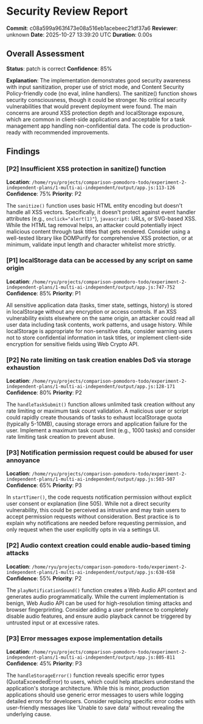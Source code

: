# Security Review Report

**Commit**: c08a599a963f473e08a516eb1acebeec21df37a6
**Reviewer**: unknown
**Date**: 2025-10-27 13:39:20 UTC
**Duration**: 0.00s

## Overall Assessment

**Status**: patch is correct
**Confidence**: 85%

**Explanation**: The implementation demonstrates good security awareness with input sanitization, proper use of strict mode, and Content Security Policy-friendly code (no eval, inline handlers). The sanitize() function shows security consciousness, though it could be stronger. No critical security vulnerabilities that would prevent deployment were found. The main concerns are around XSS protection depth and localStorage exposure, which are common in client-side applications and acceptable for a task management app handling non-confidential data. The code is production-ready with recommended improvements.

## Findings

### [P2] Insufficient XSS protection in sanitize() function

**Location**: `/home/ryu/projects/comparison-pomodoro-todo/experiment-2-independent-plans/1-multi-ai-independent/output/app.js:113-126`
**Confidence**: 75%
**Priority**: P2

The `sanitize()` function uses basic HTML entity encoding but doesn't handle all XSS vectors. Specifically, it doesn't protect against event handler attributes (e.g., `onclick="alert(1)"`), `javascript:` URLs, or SVG-based XSS. While the HTML tag removal helps, an attacker could potentially inject malicious content through task titles that gets rendered. Consider using a well-tested library like DOMPurify for comprehensive XSS protection, or at minimum, validate input length and character whitelist more strictly.

### [P1] localStorage data can be accessed by any script on same origin

**Location**: `/home/ryu/projects/comparison-pomodoro-todo/experiment-2-independent-plans/1-multi-ai-independent/output/app.js:747-752`
**Confidence**: 85%
**Priority**: P1

All sensitive application data (tasks, timer state, settings, history) is stored in localStorage without any encryption or access controls. If an XSS vulnerability exists elsewhere on the same origin, an attacker could read all user data including task contents, work patterns, and usage history. While localStorage is appropriate for non-sensitive data, consider warning users not to store confidential information in task titles, or implement client-side encryption for sensitive fields using Web Crypto API.

### [P2] No rate limiting on task creation enables DoS via storage exhaustion

**Location**: `/home/ryu/projects/comparison-pomodoro-todo/experiment-2-independent-plans/1-multi-ai-independent/output/app.js:128-171`
**Confidence**: 80%
**Priority**: P2

The `handleTaskSubmit()` function allows unlimited task creation without any rate limiting or maximum task count validation. A malicious user or script could rapidly create thousands of tasks to exhaust localStorage quota (typically 5-10MB), causing storage errors and application failure for the user. Implement a maximum task count limit (e.g., 1000 tasks) and consider rate limiting task creation to prevent abuse.

### [P3] Notification permission request could be abused for user annoyance

**Location**: `/home/ryu/projects/comparison-pomodoro-todo/experiment-2-independent-plans/1-multi-ai-independent/output/app.js:503-507`
**Confidence**: 65%
**Priority**: P3

In `startTimer()`, the code requests notification permission without explicit user consent or explanation (line 505). While not a direct security vulnerability, this could be perceived as intrusive and may train users to accept permission requests without consideration. Best practice is to explain why notifications are needed before requesting permission, and only request when the user explicitly opts in via a settings UI.

### [P2] Audio context creation could enable audio-based timing attacks

**Location**: `/home/ryu/projects/comparison-pomodoro-todo/experiment-2-independent-plans/1-multi-ai-independent/output/app.js:638-658`
**Confidence**: 55%
**Priority**: P2

The `playNotificationSound()` function creates a Web Audio API context and generates audio programmatically. While the current implementation is benign, Web Audio API can be used for high-resolution timing attacks and browser fingerprinting. Consider adding a user preference to completely disable audio features, and ensure audio playback cannot be triggered by untrusted input or at excessive rates.

### [P3] Error messages expose implementation details

**Location**: `/home/ryu/projects/comparison-pomodoro-todo/experiment-2-independent-plans/1-multi-ai-independent/output/app.js:805-811`
**Confidence**: 45%
**Priority**: P3

The `handleStorageError()` function reveals specific error types (QuotaExceededError) to users, which could help attackers understand the application's storage architecture. While this is minor, production applications should use generic error messages to users while logging detailed errors for developers. Consider replacing specific error codes with user-friendly messages like 'Unable to save data' without revealing the underlying cause.

